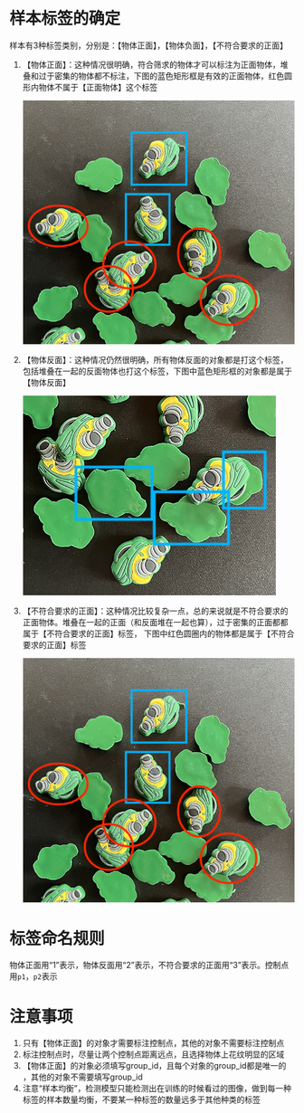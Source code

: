 # 样本标签的确定
样本有3种标签类别，分别是：【物体正面】，【物体负面】，【不符合要求的正面】

1. 【物体正面】：这种情况很明确，符合筛求的物体才可以标注为正面物体，堆叠和过于密集的物体都不标注，下图的蓝色矩形框是有效的正面物体，红色圆形内物体不属于【正面物体】这个标签
    
   ![例图](images/1.png)
2. 【物体反面】：这种情况仍然很明确，所有物体反面的对象都是打这个标签，包括堆叠在一起的反面物体也打这个标签，下图中蓝色矩形框的对象都是属于【物体反面】
   
    ![例图](images/2.png)
3. 【不符合要求的正面】：这种情况比较复杂一点，总的来说就是不符合要求的正面物体。堆叠在一起的正面（和反面堆在一起也算），过于密集的正面都都属于【不符合要求的正面】标签， 下图中红色圆圈内的物体都是属于【不符合要求的正面】标签
   
    ![例图](images/1.png)

# 标签命名规则
物体正面用“1”表示，物体反面用“2”表示，不符合要求的正面用“3”表示。控制点用`p1`，`p2`表示

# 注意事项
1. 只有【物体正面】的对象才需要标注控制点，其他的对象不需要标注控制点
2. 标注控制点时，尽量让两个控制点距离远点，且选择物体上花纹明显的区域
3. 【物体正面】的对象必须填写group_id，且每个对象的group_id都是唯一的 ，其他的对象不需要填写group_id
4. 注意“样本均衡”，检测模型只能检测出在训练的时候看过的图像，做到每一种标签的样本数量均衡，不要某一种标签的数量远多于其他种类的标签
